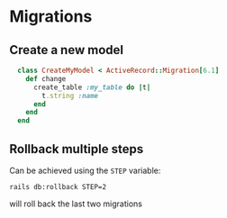 # Migrations

## Create a new model

```ruby
  class CreateMyModel < ActiveRecord::Migration[6.1]
    def change
      create_table :my_table do |t|
        t.string :name
      end
    end
  end
```

## Rollback multiple steps
Can be achieved using the `STEP` variable:

```shell
rails db:rollback STEP=2
```
will roll back the last two migrations
